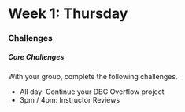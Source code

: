 # Week 1: Thursday

### Challenges

##### Core Challenges

With your group, complete the following challenges.

- All day: Continue your DBC Overflow project
- 3pm / 4pm: Instructor Reviews
